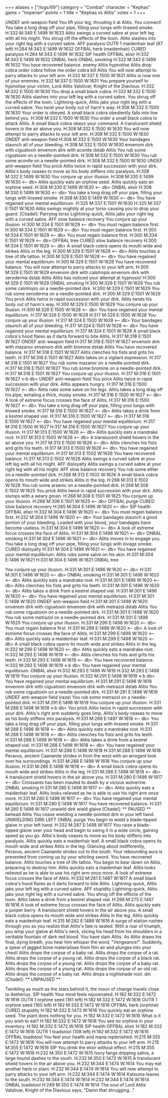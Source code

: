 +++
aliases = ["/logs/69"]
category = "Combat"
character = "Kephas"
game = "Imperian"
points = 1
title = "Kephas vs Alitis"
votes = 1
+++

UNDEF anti-weapon field
You lift your leg, thrusting it at Alitis.
You connect!
You take a long drag off your pipe, filling your lungs with linseed smoke.
H:332 M:349 E:1499 W:1633 <e- db> 
Alitis swings a curved sabre at your left leg with all his might.
You shrug off the effects of the toxin.
Alitis slashes into your right leg with a curved sabre.
AFF paralysis
OUTR 1 maidenhair leaf (87 left)
H:284 M:343 E:1499 W:1632 <e- db> 
OFFBAL herb (maidenhair)
CURED paralysis
H:284 M:343 E:1499 W:1632 <e- db> 
SIP health
OFFBAL elixir
H:332 M:343 E:1499 W:1632 <e- db> 
ONBAL herb
ONBAL smoking
H:332 M:343 E:1499 W:1632 <e- db> 
You have recovered balance.
enemy Alitis
hypnotise Alitis
drop cobra
order cobra follow me
order cobra kill Alitis
You will now attempt to parry attacks to your left arm.
H:332 M:337 E:1500 W:1631 <eb db> 
Alitis is now one of your enemies.
H:332 M:337 E:1500 W:1631 <eb db> 
You prepare yourself to hypnotise your victim, Lord Alitis Valstivar, Knight of
the Diavlous.
H:332 M:332 E:1500 W:1630 <eb db> 
You drop a small black cobra.
H:332 M:332 E:1500 W:1630 <eb db> 
Alitis slashes into your left leg with a curved sabre.
You shrug off the effects of the toxin.
Lightning-quick, Alitis jabs your right leg with a curved sabre.
You twist your body out of harm's way.
H:308 M:332 E:1500 W:1630 <eb db> 
Your order is obeyed.
A small black cobra obediently falls into line behind you.
H:308 M:332 E:1500 W:1630 <eb db> 
You order a small black cobra to attack Alitis.
A small black cobra obeys your command.
A translucent shield hovers in the air above you.
H:308 M:332 E:1500 W:1630 <eb db> 
You will now attempt to parry attacks to your left arm.
H:308 M:332 E:1500 W:1630 <eb db> 
ONDEF anti-weapon field
H:308 M:332 E:1500 W:1630 <eb db> 
Your bandages staunch all of your bleeding.
H:308 M:332 E:1500 W:1630 <eb db> envenom dirk with ciguatoxin
envenom dirk with aconite
dstab Alitis
You rub some ciguatoxin on a needle-pointed dirk.
H:308 M:332 E:1500 W:1630 <eb db> 
You rub some aconite on a needle-pointed dirk.
H:308 M:332 E:1500 W:1630 <eb db> 
UNDEF anti-weapon field
You prick Alitis twice in rapid succession with your dirk.
Alitis's body ceases to move as his body stiffens into paralysis.
H:308 M:332 E:1499 W:1630 <e- db> 
You conjure up your illusion.
H:308 M:330 E:1499 W:1630 <-- db> 
Alitis quickly eats an orphine seed.
Alitis quickly eats an orphine seed.
H:308 M:330 E:1499 W:1630 <-- db> 
ONBAL elixir
H:308 M:330 E:1499 W:1630 <-- db> 
You take a long drag off your pipe, filling your lungs with linseed smoke.
H:308 M:330 E:1499 W:1630 <-- db> 
You have regained your mental equilibrium.
H:325 M:337 E:1501 W:1630 <e- db> 
H:325 M:337 E:1501 W:1630 <e- db> 
Alitis swings mightily at your torso causing you to drop your guard.
[Citadel]: Parrying torso
Lightning-quick, Alitis jabs your right leg with a curved sabre.
AFF slow balance recovery
You conjure up your illusion.
H:300 M:334 E:1501 W:1629 <-- db> 
You must regain balance first.
H:300 M:334 E:1501 W:1629 <-- db> 
You must regain balance first.
H:300 M:334 E:1501 W:1629 <-- db> 
You must regain balance first.
H:300 M:334 E:1501 W:1629 <-- db> 
OFFBAL tree
CURED slow balance recovery
H:300 M:334 E:1501 W:1629 <-- db> 
A small black cobra opens its mouth wide and strikes Alitis in the leg.
H:300 M:329 E:1501 W:1628 <-- db> 
Alitis touches a tree of life tattoo.
H:300 M:329 E:1501 W:1628 <-- db> 
You have regained your mental equilibrium.
H:300 M:329 E:1501 W:1628 <e- db> 
You have recovered balance.
You will now attempt to parry attacks to your left arm.
H:300 M:329 E:1501 W:1629 <eb db> envenom dirk with calotropis
envenom dirk with xeroderma
dstab Alitis
Alitis has noticed your attempt at hypnosis!
H:300 M:329 E:1501 W:1629 <eb db> 
ONBAL smoking
H:300 M:329 E:1501 W:1629 <eb db> 
You rub some calotropis on a needle-pointed dirk.
H:300 M:329 E:1501 W:1629 <eb db> 
You rub some xeroderma on a needle-pointed dirk.
H:300 M:329 E:1501 W:1629 <eb db> 
You prick Alitis twice in rapid succession with your dirk.
Alitis twists his body out of harm's way.
H:300 M:329 E:1500 W:1629 <e- db> 
You conjure up your illusion.
H:300 M:326 E:1500 W:1628 <-- db> 
You have regained your mental equilibrium.
H:317 M:326 E:1500 W:1628 <e- db> 
H:317 M:326 E:1500 W:1628 <e- db> 
You conjure up your illusion.
H:317 M:324 E:1500 W:1628 <-- db> 
Your bandages staunch all of your bleeding.
H:317 M:324 E:1501 W:1628 <-- db> 
You have regained your mental equilibrium.
H:317 M:324 E:1501 W:1628 <e- db> 
A small black cobra's hood flares as it darts forward to bite Alitis.
H:317 M:318 E:1501 W:1627 <e- db> 
ONDEF anti-weapon field
H:317 M:318 E:1501 W:1627 <e- db> 
envenom dirk with mazanor
envenom dirk with bromine
dstab Alitis
You have recovered balance.
H:317 M:318 E:1501 W:1627 <eb db> 
Alitis clenches his fists and grits his teeth.
H:317 M:318 E:1501 W:1627 <eb db> 
Alitis takes on a vigilant expression.
H:317 M:318 E:1501 W:1627 <eb db> 
You rub some mazanor on a needle-pointed dirk.
H:317 M:318 E:1501 W:1627 <eb db> 
You rub some bromine on a needle-pointed dirk.
H:317 M:318 E:1501 W:1627 <eb db> 
You conjure up your illusion.
H:317 M:316 E:1501 W:1627 <-b db> 
UNDEF anti-weapon field
You prick Alitis twice in rapid succession with your dirk.
Alitis appears hungry.
H:317 M:316 E:1500 W:1627 <-- db> 
Alitis rubs some salve on his legs.
Alitis takes a long drag off his pipe, exhaling a thick, musty smoke.
H:317 M:316 E:1500 W:1627 <-- db> 
A look of extreme focus crosses the face of Alitis.
H:317 M:316 E:1500 W:1627 <-- db> 
You take a long drag off your pipe, filling your lungs with linseed smoke.
H:317 M:316 E:1500 W:1627 <-- db> 
Alitis takes a drink from a kestrel shaped vial.
H:317 M:316 E:1500 W:1627 <-- db> 
H:317 M:316 E:1500 W:1627 <-- db> 
You have regained your mental equilibrium.
H:317 M:316 E:1500 W:1627 <e- db> 
H:317 M:316 E:1500 W:1627 <e- db> 
You conjure up your illusion.
H:317 M:313 E:1500 W:1626 <-- db> 
Alitis quickly eats a mandrake root.
H:317 M:313 E:1500 W:1626 <-- db> 
A translucent shield hovers in the air above you.
H:317 M:313 E:1500 W:1626 <-- db> 
Alitis clenches his fists and grits his teeth.
H:317 M:313 E:1500 W:1626 <-- db> 
You have regained your mental equilibrium.
H:317 M:313 E:1502 W:1626 <e- db> 
You have recovered balance.
H:317 M:313 E:1502 W:1626 <eb db> 
Alitis swings a curved sabre at your left leg with all his might.
AFF disloyalty
Alitis swings a curved sabre at your right leg with all his might.
AFF slow balance recovery
You rub some ether on a needle-pointed dirk.
H:268 M:313 E:1502 W:1626 <eb db> 
A small black cobra opens its mouth wide and strikes Alitis in the leg.
H:268 M:313 E:1502 W:1626 <eb db> 
You rub some arsenic on a needle-pointed dirk.
H:268 M:308 E:1502 W:1625 <eb db> 
You prick Alitis twice in rapid succession with your dirk.
Alitis slumps with a weary groan.
H:268 M:308 E:1501 W:1625 <e- db> 
You conjure up your illusion.
H:268 M:306 E:1501 W:1625 <-- db> 
OFFBAL purge
CURED slow balance recovery
H:285 M:304 E:1496 W:1620 <-- db> 
SIP health
OFFBAL elixir
H:332 M:304 E:1496 W:1620 <-- db> 
You must regain balance first.
H:332 M:304 E:1496 W:1620 <-- db> 
Your bandages staunch a good portion of your bleeding.
Loaded with your blood, your bandages have become useless.
H:331 M:304 E:1496 W:1620 <-- db> 
A look of extreme focus crosses the face of Alitis.
H:331 M:304 E:1496 W:1621 <-- db> 
ONBAL smoking
H:331 M:304 E:1496 W:1621 <-- db> 
Alitis moves in to engage you.
You take a long drag off your pipe, filling your lungs with lovage smoke.
CURED disloyalty
H:331 M:304 E:1496 W:1621 <-- db> 
You have regained your mental equilibrium.
Alitis rubs some salve on his skin.
H:331 M:304 E:1496 W:1621 <e- db> 
H:331 M:304 E:1496 W:1621 <e- db> 
ONBAL tree

You conjure up your illusion.
H:331 M:301 E:1496 W:1620 <-- db> 
H:331 M:301 E:1496 W:1620 <-- db> 
ONBAL smoking
H:331 M:301 E:1496 W:1620 <-- db> 
Alitis quickly eats a mandrake root.
H:331 M:301 E:1496 W:1620 <-- db> 
Alitis clenches his fists and grits his teeth.
H:331 M:301 E:1496 W:1620 <-- db> 
Alitis takes a drink from a kestrel shaped vial.
H:331 M:301 E:1496 W:1620 <-- db> 
You have regained your mental equilibrium.
H:331 M:301 E:1498 W:1620 <e- db> 
ONDEF anti-weapon field
H:331 M:301 E:1498 W:1620 <e- db> envenom dirk with ciguatoxin
envenom dirk with metrazol
dstab Alitis
You rub some ciguatoxin on a needle-pointed dirk.
H:331 M:301 E:1498 W:1620 <e- db> 
You rub some metrazol on a needle-pointed dirk.
H:331 M:301 E:1498 W:1620 <e- db> 
You conjure up your illusion.
H:331 M:299 E:1498 W:1620 <-- db> 
You must regain balance first.
H:331 M:299 E:1498 W:1620 <-- db> 
A look of extreme focus crosses the face of Alitis.
H:331 M:299 E:1498 W:1620 <-- db> 
Alitis quickly eats a maidenhair leaf.
H:331 M:299 E:1498 W:1620 <-- db> 
A small black cobra opens its mouth wide and strikes Alitis in the leg.
H:332 M:299 E:1498 W:1620 <-- db> 
Alitis quickly eats a mandrake root.
H:332 M:293 E:1498 W:1619 <-- db> 
Alitis clenches his fists and grits his teeth.
H:332 M:293 E:1498 W:1619 <-- db> 
You have recovered balance.
H:332 M:293 E:1498 W:1619 <-b db> 
You have regained your mental equilibrium.
ONBAL elixir
H:332 M:293 E:1498 W:1619 <eb db> 
H:332 M:293 E:1498 W:1619 <eb db> 
You conjure up your illusion.
H:332 M:291 E:1498 W:1619 <-b db> 
You have regained your mental equilibrium.
H:331 M:291 E:1498 W:1619 <eb db> envenom dirk with ciguatoxin
envenom dirk with metrazol
dstab Alitis
You rub some ciguatoxin on a needle-pointed dirk.
H:331 M:291 E:1498 W:1619 <eb db> 
UNDEF anti-weapon field (raze)
You rub some metrazol on a needle-pointed dirk.
H:331 M:291 E:1498 W:1619 <eb db> 
You conjure up your illusion.
H:331 M:288 E:1498 W:1618 <-b db> 
You prick Alitis twice in rapid succession with your dirk.
Alitis's right arm suddenly goes limp.
Alitis's body ceases to move as his body stiffens into paralysis.
H:331 M:288 E:1497 W:1618 <-- db> 
You take a long drag off your pipe, filling your lungs with linseed smoke.
H:331 M:288 E:1498 W:1618 <-- db> 
Alitis quickly eats a mandrake root.
H:331 M:288 E:1498 W:1618 <-- db> 
Alitis clenches his fists and grits his teeth.
H:331 M:288 E:1498 W:1618 <-- db> 
Alitis takes a drink from a kestrel shaped vial.
H:331 M:288 E:1498 W:1618 <-- db> 
You have regained your mental equilibrium.
H:331 M:288 E:1498 W:1618 <e- db> 
H:331 M:288 E:1498 W:1618 <e- db> 
Peravus, ancient Caananite strides in from the west with an arrogant look over 
his surroundings.
H:331 M:288 E:1498 W:1618 <e- db> 
You conjure up your illusion.
H:331 M:286 E:1498 W:1618 <-- db> 
A small black cobra opens its mouth wide and strikes Alitis in the leg.
H:331 M:286 E:1498 W:1618 <-- db> 
A translucent shield hovers in the air above you.
H:331 M:280 E:1498 W:1617 <-- db> 
Croissants has been mauled to death by a vicious wolverine.
ONBAL smoking
H:331 M:280 E:1498 W:1617 <-- db> 
Alitis quickly eats a maidenhair leaf.
Alitis looks relieved as he is able to use his right arm once more.
H:331 M:280 E:1498 W:1617 <-- db> 
You have regained your mental equilibrium.
H:331 M:280 E:1498 W:1617 <e- db> 
You have recovered balance.
H:331 M:280 E:1498 W:1617 <eb db> unwield dirk
wield glaive
[Citadel]: ** PAUSED **
behead Alitis
You cease wielding a needle-pointed dirk in your left hand.
UNWIELDING DIRK LEFT
ONBAL purge
You begin to wield a blade-tipped glaive in your left hand.
H:332 M:287 E:1498 W:1617 <eb db> 
You raise a blade-tipped glaive over your head and begin to swing it in a wide 
circle, gaining speed as you go.
Alitis's body ceases to move as his body stiffens into paralysis.
Alitis quickly eats a maidenhair leaf.
A small black cobra opens its mouth wide and strikes Alitis in the leg.
Glancing about indifferently, Peravus, ancient Caananite strides out to the 
south.
Your rebounding aura is prevented from coming up by your whirling sword.
You have recovered balance.
Alitis touches a tree of life tattoo.
You begin to bear down on Alitis, preparing to destroy him.
Alitis quickly eats a maidenhair leaf.
Alitis looks relieved as he is able to use his right arm once more.
A look of extreme focus crosses the face of Alitis.
H:332 M:281 E:1487 W:1617 <eb db> 
A small black cobra's hood flares as it darts forward to bite Alitis.
Lightning-quick, Alitis jabs your left leg with a curved sabre.
AFF stupidity
Lightning-quick, Alitis jabs your right leg with a curved sabre.
You shrug off the effects of the toxin.
Alitis takes a drink from a kestrel shaped vial.
H:298 M:275 E:1487 W:1616 <eb db> 
A look of extreme focus crosses the face of Alitis.
Alitis quickly eats a juniper berry.
A translucent shield hovers in the air above you.
A small black cobra opens its mouth wide and strikes Alitis in the leg.
Alitis quickly eats a maidenhair leaf.
H:315 M:282 E:1489 W:1616 <eb db> 
A surge of elation rushes through you as you realize that Alitis's fate is 
sealed. With a roar of triumph, you whip your glaive at Alitis's neck, slicing 
his head from his shoulders in a veritable fountain of dark red blood.
You have slain Alitis.
As Alitis draws his final, dying breath, you hear him whisper the word, 
"Vengeance!". Suddenly, a spear of jagged bone materialises from thin air and 
plunges into your chest!
Alitis drops the corpse of a baby rat.
Alitis drops the corpse of a rat.
Alitis drops the corpse of a young rat.
Alitis drops the corpse of a black rat.
Alitis drops the corpse of a young rat.
Alitis drops the corpse of a baby rat.
Alitis drops the corpse of a young rat.
Alitis drops the corpse of an old rat.
Alitis drops the corpse of a baby rat.
Alitis drops a nightshade root.
dm
[Citadel]: ** UNPAUSED **

Twinkling as much as the stars behind it, the moon of change travels close to 
Aetherius.
SIP health
Your mind feels rejuvenated.
H:182 M:332 E:1472 W:1616 <eb db> 
OUTR 1 orphine seed (161 left)
H:182 M:332 E:1472 W:1616 <eb db> 
OUTR 1 orphine seed (160 left)
H:182 M:332 E:1472 W:1616 <eb db> 
OFFBAL herb (orphine)
CURED stupidity
H:182 M:332 E:1472 W:1616 <eb db> 
You quickly eat an orphine seed.
The plant does nothing for you.
H:182 M:332 E:1472 W:1616 <eb db> 
What is it you wish to eat?
H:182 M:332 E:1472 W:1616 <eb db> 
You see no orphine in your inventory.
H:182 M:332 E:1472 W:1616 <eb db> 
SIP health
OFFBAL elixir
H:182 M:332 E:1472 W:1616 <eb db> 
OUTR 1 toadstool (108 left)
H:182 M:332 E:1472 W:1616 <eb db> 
OFFBAL toadstool
You feel your health and mana replenished.
H:215 M:355 E:1472 W:1616 <eb db> 
You will now attempt to parry attacks to your left arm.
H:215 M:355 E:1472 W:1616 <eb db> 
SIP 
You drink the elixir without effect.
H:215 M:355 E:1472 W:1616 <eb db> 
H:232 M:350 E:1472 W:1615 <eb db> 
Ivory fangs dripping saliva, a large hound dashes to the south.
H:232 M:350 E:1472 W:1615 <eb db> 
A translucent shield hovers in the air above you.
H:232 M:344 E:1474 W:1614 <eb db> 
You may eat another herb or plant.
H:232 M:344 E:1474 W:1614 <eb db> 
You will now attempt to parry attacks to your left arm.
H:232 M:344 E:1474 W:1614 <eb db> 
Katsuma leaves to the south.
H:232 M:344 E:1474 W:1614 <eb db> 
H:232 M:344 E:1474 W:1614 <eb db> 
ONBAL toadstool
H:249 M:350 E:1474 W:1614 <eb db> 
The soul of Lord Alitis Valstivar, Knight of the Diavlous says, "Damn that 
shrugging..."